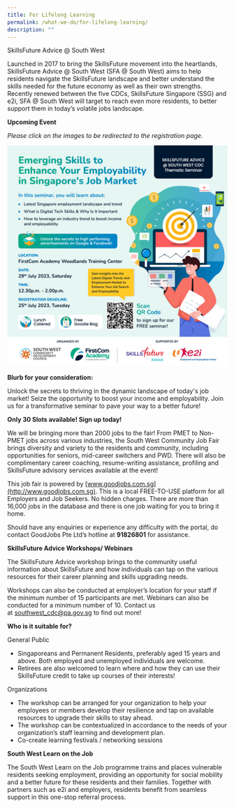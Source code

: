 ```yaml
---
title: For Lifelong Learning
permalink: /what-we-do/for-lifelong-learning/
description: ""
---
```

SkillsFuture Advice @ South West

Launched in 2017 to bring the SkillsFuture movement into the heartlands, SkillsFuture Advice @ South West (SFA @ South West) aims to help residents navigate the SkillsFuture landscape and better understand the skills needed for the future economy as well as their own strengths. Recently renewed between the five CDCs, SkillsFuture Singapore (SSG) and e2i, SFA @ South West will target to reach even more residents, to better support them in today’s volatile jobs landscape.

**Upcoming Event** 

*Please click on the images to be redirected to the registration page.*

<a href="https://docs.google.com/forms/d/e/1FAIpQLScGcT447warrc_2OV4RrsKyorR1gy5iNTN3UO-6DF5Vyus4GQ/viewform?usp=sharing">
<img src="/images/What%20We%20Do/For%20Lifelong%20Learning/fca_edm_cdc%20(1).jpg"></a>
        

**Blurb for your consideration:**

Unlock the secrets to thriving in the dynamic landscape of today's job market! Seize the opportunity to boost your income and employability. Join us for a transformative seminar to pave your way to a better future!

**Only 30 Slots available! Sign up today!**


We will be bringing more than 2000 jobs to the fair! From PMET to Non-PMET jobs across various industries, the South West Community Job Fair brings diversity and variety to the residents and community, including opportunities for seniors, mid-career switchers and PWD. There will also be complimentary career coaching, resume-writing assistance, profiling and SkillsFuture advisory services available at the event!

This job fair is powered by [www.goodjobs.com.sg](http://www.goodjobs.com.sg). This is a local FREE-TO-USE platform for all Employers and Job Seekers. No hidden charges. There are more than 16,000 jobs in the database and there is one job waiting for you to bring it home.

Should have any enquiries or experience any difficulty with the portal, do contact GoodJobs Pte Ltd’s hotline at **91826801** for assistance.

**SkillsFuture Advice Workshops/ Webinars**

The SkillsFuture Advice workshop brings to the community useful information about SkillsFuture and how individuals can tap on the various resources for their career planning and skills upgrading needs.

Workshops can also be conducted at employer’s location for your staff if the minimum number of 15 participants are met.&nbsp;Webinars can also be conducted for a minimum number of 10. Contact us at&nbsp;[southwest\_cdc@pa.gov.sg](mailto:southwest_cdc@pa.gov.sg)&nbsp;to find out more!

**Who is it suitable for?**

General Public

*   Singaporeans and Permanent Residents, preferably aged 15 years and above. Both employed and unemployed individuals are welcome.
*   Retirees are also welcomed to learn where and how they can use their SkillsFuture credit to take up courses of their interests!

Organizations

*   The workshop can be arranged for your organization to help your employees or members develop their resilience and tap on available resources to upgrade their skills to stay ahead.
*   The workshop can be contextualized in accordance to the needs of your organization’s staff learning and development plan.
*   Co-create learning festivals / networking sessions  
    

**South West Learn on the Job**&nbsp;

The South West Learn on the Job programme trains and places vulnerable residents seeking employment, providing an opportunity for social mobility and a better future for these residents and their families. Together with partners such as e2i and employers, residents benefit from seamless support in this one-stop referral process.